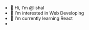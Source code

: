 - 👋 Hi, I’m @lishal
- 👀 I’m interested in Web Developing
- 🌱 I’m currently learning React
-

<!---
lishal/lishal is a ✨ special ✨ repository because its `README.md` (this file) appears on your GitHub profile.
You can click the Preview link to take a look at your changes.
--->
